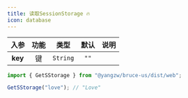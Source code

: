 ```yaml
---
title: 读取SessionStorage 🔥
icon: database
---
```


入参|功能|类型|默认|说明
:-:|:-:|:-:|:-:|-
**key**|键|`String`|`""`

```js
import { GetSStorage } from "@yangzw/bruce-us/dist/web";

GetSStorage("love"); // "Love"
```